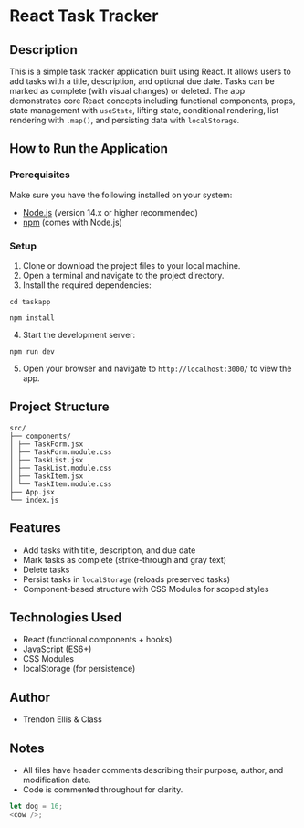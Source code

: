 # React Task Tracker

## Description

This is a simple task tracker application built using React. It allows users to add tasks with a title, description, and optional due date. Tasks can be marked as complete (with visual changes) or deleted. The app demonstrates core React concepts including functional components, props, state management with `useState`, lifting state, conditional rendering, list rendering with `.map()`, and persisting data with `localStorage`.

## How to Run the Application

### Prerequisites

Make sure you have the following installed on your system:

- [Node.js](https://nodejs.org/) (version 14.x or higher recommended)
- [npm](https://www.npmjs.com/) (comes with Node.js)

### Setup

1. Clone or download the project files to your local machine.
2. Open a terminal and navigate to the project directory.
3. Install the required dependencies:

```
cd taskapp
```

```
npm install
```

4. Start the development server:

```
npm run dev
```

5. Open your browser and navigate to `http://localhost:3000/` to view the app.

## Project Structure

```
src/
├── components/
│ ├── TaskForm.jsx
│ ├── TaskForm.module.css
│ ├── TaskList.jsx
│ ├── TaskList.module.css
│ ├── TaskItem.jsx
│ └── TaskItem.module.css
├── App.jsx
└── index.js

```

## Features

- Add tasks with title, description, and due date
- Mark tasks as complete (strike-through and gray text)
- Delete tasks
- Persist tasks in `localStorage` (reloads preserved tasks)
- Component-based structure with CSS Modules for scoped styles

## Technologies Used

- React (functional components + hooks)
- JavaScript (ES6+)
- CSS Modules
- localStorage (for persistence)

## Author

- Trendon Ellis & Class

## Notes

- All files have header comments describing their purpose, author, and modification date.
- Code is commented throughout for clarity.

```js
let dog = 16;
<cow />;
```
